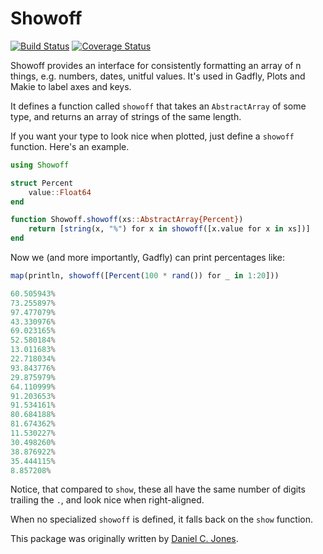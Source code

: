 # Showoff

[![Build Status](https://travis-ci.org/JuliaGraphics/Showoff.jl.svg?branch=master)](https://travis-ci.org/JuliaGraphics/Showoff.jl)
[![Coverage Status](https://coveralls.io/repos/github/JuliaGraphics/Showoff.jl/badge.svg?branch=master)](https://coveralls.io/github/JuliaGraphics/Showoff.jl?branch=master)

Showoff provides an interface for consistently formatting an array of n things,
e.g. numbers, dates, unitful values. It's used in Gadfly, Plots and Makie to
label axes and keys.

It defines a function called `showoff` that takes an `AbstractArray` of some
type, and returns an array of strings of the same length.

If you want your type to look nice when plotted, just define a `showoff`
function. Here's an example.

```julia
using Showoff

struct Percent
    value::Float64
end

function Showoff.showoff(xs::AbstractArray{Percent})
    return [string(x, "%") for x in showoff([x.value for x in xs])]
end
```

Now we (and more importantly, Gadfly) can print percentages like:

```julia
map(println, showoff([Percent(100 * rand()) for _ in 1:20]))
```
```julia
60.505943%
73.255897%
97.477079%
43.330976%
69.023165%
52.580184%
13.011683%
22.718034%
93.843776%
29.875979%
64.110999%
91.203653%
91.534161%
80.684188%
81.674362%
11.530227%
30.498260%
38.876922%
35.444115%
8.857208%
```

Notice, that compared to `show`, these all have the same number of digits
trailing the `.`, and look nice when right-aligned.

When no specialized `showoff` is defined, it falls back on the `show` function.

This package was originally written by [Daniel C. Jones](https://github.com/dcjones).

